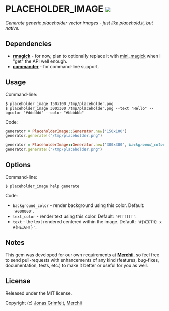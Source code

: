 # PLACEHOLDER_IMAGE [![](https://secure.travis-ci.org/merchii/placeholder_image.png)](http://travis-ci.org/merchii/placeholder_image)

*Generate generic placeholder vector images - just like placehold.it, but native.*

## Dependencies

* **[rmagick](https://github.com/rmagick/rmagick)** - for now, plan to optionally replace it with [mini_magick](https://github.com/probablycorey/mini_magick) when I "get" the API well enough.
* **[commander](https://github.com/visionmedia/commander)** - for command-line support.

## Usage

Command-line:

```shell
$ placeholder_image 150x100 /tmp/placeholder.png
$ placeholder_image 300x300 /tmp/placeholder.png --text "Hello" --bgcolor "#dddddd" --color "#bbbbbb"
```

Code:

```ruby
generator = PlaceholderImage::Generator.new('150x100')
generator.generate!("/tmp/placeholder.png")

generator = PlaceholderImage::Generator.new('300x300', background_color: "#dddddd", text_color: "#bbbbbb")
generator.generate!("/tmp/placeholder.png")
```

## Options

Command-line:

```shell
$ placeholder_image help generate
```

Code:

* `background_color` - render background using this color. Default: `'#000000'`.
* `text_color` - render text using this color. Default: `'#ffffff'`.
* `text` - the text rendered centered within the image. Default: `'#{WIDTH} x #{HEIGHT}'`.

## Notes

This gem was developed for our own requirements at **[Merchii](http://github.com/merchii)**, so feel free to send pull-requests with enhancements of any kind (features, bug-fixes, documentation, tests, etc.) to make it better or useful for you as well.

## License

Released under the MIT license.

Copyright (c) [Jonas Grimfelt](http://github.com/grimen), [Merchii](http://github.com/merchii)
